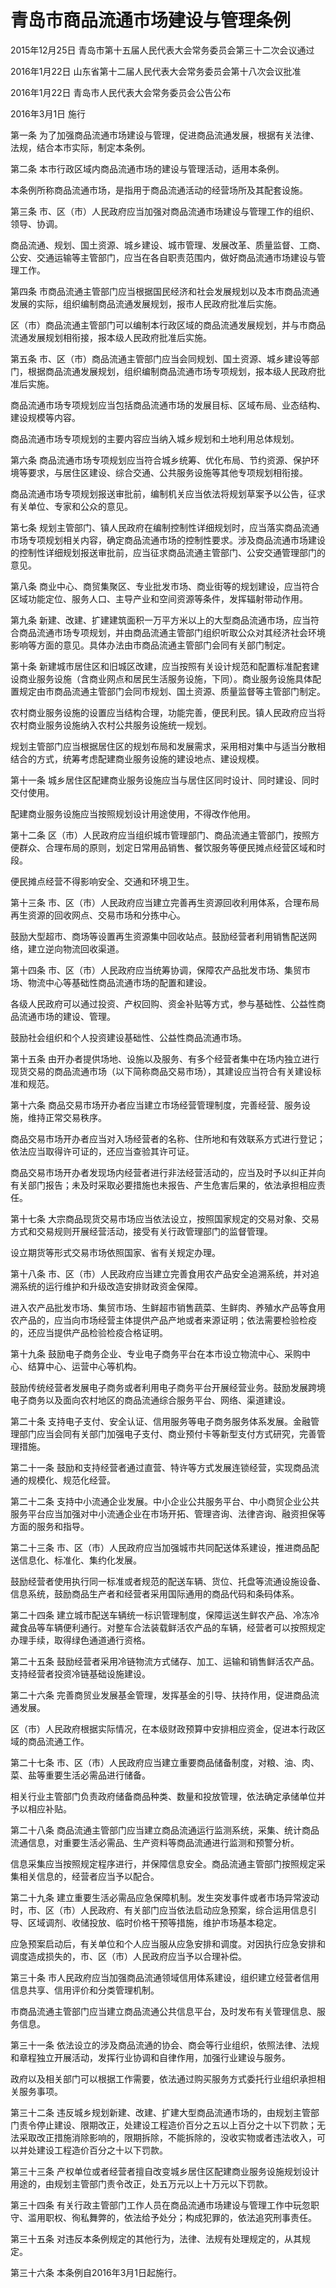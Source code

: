 # 青岛市商品流通市场建设与管理条例

2015年12月25日 青岛市第十五届人民代表大会常务委员会第三十二次会议通过

2016年1月22日 山东省第十二届人民代表大会常务委员会第十八次会议批准

2016年1月22日 青岛市人民代表大会常务委员会公告公布

2016年3月1日 施行



第一条 为了加强商品流通市场建设与管理，促进商品流通发展，根据有关法律、法规，结合本市实际，制定本条例。

第二条 本市行政区域内商品流通市场的建设与管理活动，适用本条例。

本条例所称商品流通市场，是指用于商品流通活动的经营场所及其配套设施。

第三条 市、区（市）人民政府应当加强对商品流通市场建设与管理工作的组织、领导、协调。

商品流通、规划、国土资源、城乡建设、城市管理、发展改革、质量监督、工商、公安、交通运输等主管部门，应当在各自职责范围内，做好商品流通市场建设与管理工作。

第四条 市商品流通主管部门应当根据国民经济和社会发展规划以及本市商品流通发展的实际，组织编制商品流通发展规划，报市人民政府批准后实施。

区（市）商品流通主管部门可以编制本行政区域的商品流通发展规划，并与市商品流通发展规划相衔接，报本级人民政府批准后实施。

第五条 市、区（市）商品流通主管部门应当会同规划、国土资源、城乡建设等部门，根据商品流通发展规划，组织编制商品流通市场专项规划，报本级人民政府批准后实施。

商品流通市场专项规划应当包括商品流通市场的发展目标、区域布局、业态结构、建设规模等内容。

商品流通市场专项规划的主要内容应当纳入城乡规划和土地利用总体规划。

第六条 商品流通市场专项规划应当符合城乡统筹、优化布局、节约资源、保护环境等要求，与居住区建设、综合交通、公共服务设施等其他专项规划相衔接。

商品流通市场专项规划报送审批前，编制机关应当依法将规划草案予以公告，征求有关单位、专家和公众的意见。

第七条 规划主管部门、镇人民政府在编制控制性详细规划时，应当落实商品流通市场专项规划相关内容，确定商品流通市场的控制性要求。涉及商品流通市场建设的控制性详细规划报送审批前，应当征求商品流通主管部门、公安交通管理部门的意见。

第八条 商业中心、商贸集聚区、专业批发市场、商业街等的规划建设，应当符合区域功能定位、服务人口、主导产业和空间资源等条件，发挥辐射带动作用。

第九条 新建、改建、扩建建筑面积一万平方米以上的大型商品流通市场，应当符合商品流通市场专项规划，并由商品流通主管部门组织听取公众对其经济社会环境影响等方面的意见。具体办法由市商品流通主管部门会同有关部门制定。

第十条 新建城市居住区和旧城区改建，应当按照有关设计规范和配置标准配套建设商业服务设施（含商业网点和居民生活服务设施，下同）。商业服务设施具体配置规定由市商品流通主管部门会同市规划、国土资源、质量监督等主管部门制定。

农村商业服务设施的设置应当结构合理，功能完善，便民利民。镇人民政府应当将农村商业服务设施纳入农村公共服务设施统一规划。

规划主管部门应当根据居住区的规划布局和发展需求，采用相对集中与适当分散相结合的方式，统筹考虑配建商业服务设施的建设地点、建设规模。

第十一条 城乡居住区配建商业服务设施应当与居住区同时设计、同时建设、同时交付使用。

配建商业服务设施应当按照规划设计用途使用，不得改作他用。

第十二条 区（市）人民政府应当组织城市管理部门、商品流通主管部门，按照方便群众、合理布局的原则，划定日常用品销售、餐饮服务等便民摊点经营区域和时段。

便民摊点经营不得影响安全、交通和环境卫生。

第十三条 市、区（市）人民政府应当建立完善再生资源回收利用体系，合理布局再生资源的回收网点、交易市场和分拣中心。

鼓励大型超市、商场等设置再生资源集中回收站点。鼓励经营者利用销售配送网络，建立逆向物流回收渠道。

第十四条 市、区（市）人民政府应当统筹协调，保障农产品批发市场、集贸市场、物流中心等基础性商品流通市场的配置和建设。

各级人民政府可以通过投资、产权回购、资金补贴等方式，参与基础性、公益性商品流通市场的建设、管理。

鼓励社会组织和个人投资建设基础性、公益性商品流通市场。

第十五条 由开办者提供场地、设施以及服务、有多个经营者集中在场内独立进行现货交易的商品流通市场（以下简称商品交易市场），其建设应当符合有关建设标准和规范。

第十六条 商品交易市场开办者应当建立市场经营管理制度，完善经营、服务设施，维持正常交易秩序。

商品交易市场开办者应当对入场经营者的名称、住所地和有效联系方式进行登记；依法应当取得许可证的，还应当查验其许可证。

商品交易市场开办者发现场内经营者进行非法经营活动的，应当及时予以纠正并向有关部门报告；未及时采取必要措施也未报告、产生危害后果的，依法承担相应责任。

第十七条 大宗商品现货交易市场应当依法设立，按照国家规定的交易对象、交易方式和交易规则开展经营活动，接受有关行政管理部门的监督管理。

设立期货等形式交易市场依照国家、省有关规定办理。

第十八条 市、区（市）人民政府应当建立完善食用农产品安全追溯系统，并对追溯系统的运行维护和升级改造安排财政资金保障。

进入农产品批发市场、集贸市场、生鲜超市销售蔬菜、生鲜肉、养殖水产品等食用农产品的，应当向市场经营主体提供产品产地或者来源证明；依法需要检验检疫的，还应当提供产品检验检疫合格证明。

第十九条 鼓励电子商务企业、专业电子商务平台在本市设立物流中心、采购中心、结算中心、运营中心等机构。

鼓励传统经营者发展电子商务或者利用电子商务平台开展经营业务。鼓励发展跨境电子商务以及面向农村地区的商品流通综合服务平台、网络、渠道建设。

第二十条 支持电子支付、安全认证、信用服务等电子商务服务体系发展。金融管理部门应当会同有关部门加强电子支付、商业预付卡等新型支付方式研究，完善管理措施。

第二十一条 鼓励和支持经营者通过直营、特许等方式发展连锁经营，实现商品流通的规模化、规范化经营。

第二十二条 支持中小流通企业发展。中小企业公共服务平台、中小商贸企业公共服务平台应当加强对中小流通企业在市场开拓、管理咨询、法律咨询、融资担保等方面的服务和指导。

第二十三条 市、区（市）人民政府应当加强城市共同配送体系建设，推进商品配送信息化、标准化、集约化发展。

鼓励经营者使用执行同一标准或者规范的配送车辆、货位、托盘等流通设施设备、信息系统，鼓励商品生产者和经营者采用国际通用的商品代码和条码体系。

第二十四条 建立城市配送车辆统一标识管理制度，保障运送生鲜农产品、冷冻冷藏食品等车辆便利通行。对整车合法装载鲜活农产品的车辆，经营者可以按照规定办理手续，取得绿色通道通行资格。

第二十五条 鼓励经营者采用冷链物流方式储存、加工、运输和销售鲜活农产品。支持经营者投资冷链基础设施建设。

第二十六条 完善商贸业发展基金管理，发挥基金的引导、扶持作用，促进商品流通发展。

区（市）人民政府根据实际情况，在本级财政预算中安排相应资金，促进本行政区域的商品流通工作。

第二十七条 市、区（市）人民政府应当建立重要商品储备制度，对粮、油、肉、菜、盐等重要生活必需品进行储备。

相关行业主管部门负责政府储备商品种类、数量和投放管理，依法确定承储单位并予以相应补贴。

第二十八条 商品流通主管部门应当建立商品流通运行监测系统，采集、统计商品流通信息，对重要生活必需品、生产资料等商品流通进行监测和预警分析。

信息采集应当按照规定程序进行，并保障信息安全。商品流通主管部门按照规定采集相关信息的，经营者应当予以配合。

第二十九条 建立重要生活必需品应急保障机制。发生突发事件或者市场异常波动时，市、区（市）人民政府、有关部门应当依法启动应急预案，综合运用信息引导、区域调剂、收储投放、临时价格干预等措施，维护市场基本稳定。

应急预案启动后，有关单位和个人应当服从应急安排和调度。对因执行应急安排和调度造成损失的，市、区（市）人民政府应当予以合理补偿。

第三十条 市人民政府应当加强商品流通领域信用体系建设，组织建立经营者信用信息共享、信用评价和分类管理机制。

市商品流通主管部门应当建立商品流通公共信息平台，及时发布有关管理信息、服务信息。

第三十一条 依法设立的涉及商品流通的协会、商会等行业组织，依照法律、法规和章程独立开展活动，发挥行业协调和自律作用，加强行业建设与服务。

政府以及相关部门可以根据工作需要，依法通过购买服务方式委托行业组织承担相关服务事项。

第三十二条 违反城乡规划新建、改建、扩建大型商品流通市场的，由规划主管部门责令停止建设、限期改正，处建设工程造价百分之五以上百分之十以下罚款；无法采取改正措施消除影响的，限期拆除，不能拆除的，没收实物或者违法收入，可以并处建设工程造价百分之十以下罚款。

第三十三条 产权单位或者经营者擅自改变城乡居住区配建商业服务设施规划设计用途的，由规划主管部门责令改正，处五万元以上十万元以下罚款。

第三十四条 有关行政主管部门工作人员在商品流通市场建设与管理工作中玩忽职守、滥用职权、徇私舞弊的，依法给予处分；构成犯罪的，依法追究刑事责任。

第三十五条 对违反本条例规定的其他行为，法律、法规有处理规定的，从其规定。

第三十六条 本条例自2016年3月1日起施行。